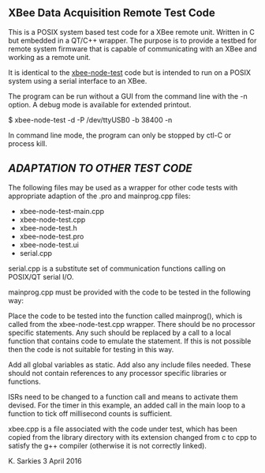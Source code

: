 XBee Data Acquisition Remote Test Code
--------------------------------------

This is a POSIX system based test code for a XBee remote unit. Written in C but
embedded in a QT/C++ wrapper. The purpose is to provide a testbed for remote
system firmware that is capable of communicating with an XBee and working as a
remote unit.

It is identical to the [xbee-node-test](https://github.com/ksarkies/XBee-Acquisition/tree/master/XBee-node-test) code but is intended to run on a POSIX
system using a serial interface to an XBee.

The program can be run without a GUI from the command line with the -n option.
A debug mode is available for extended printout.

$ xbee-node-test -d -P /dev/ttyUSB0 -b 38400 -n

In command line mode, the program can only be stopped by ctl-C or process kill.

***ADAPTATION TO OTHER TEST CODE***
-----------------------------------

The following files may be used as a wrapper for other code tests with
appropriate adaption of the .pro and mainprog.cpp files:

* xbee-node-test-main.cpp
* xbee-node-test.cpp
* xbee-node-test.h
* xbee-node-test.pro
* xbee-node-test.ui
* serial.cpp

serial.cpp is a substitute set of communication functions calling on POSIX/QT
serial I/O.

mainprog.cpp must be provided with the code to be tested in the following way:

Place the code to be tested into the function called mainprog(), which is called
from the xbee-node-test.cpp wrapper. There should be no processor specific
statements. Any such should be replaced by a call to a local function that
contains code to emulate the statement. If this is not possible then the code is
not suitable for testing in this way.

Add all global variables as static. Add also any include files needed. These
should not contain references to any processor specific libraries or functions.

ISRs need to be changed to a function call and means to activate them devised.
For the timer in this example, an added call in the main loop to a function to
tick off millisecond counts is sufficient.

xbee.cpp is a file associated with the code under test, which has been copied
from the library directory with its extension changed from c to cpp to satisfy
the g++ compiler (otherwise it is not correctly linked).

K. Sarkies
3 April 2016

